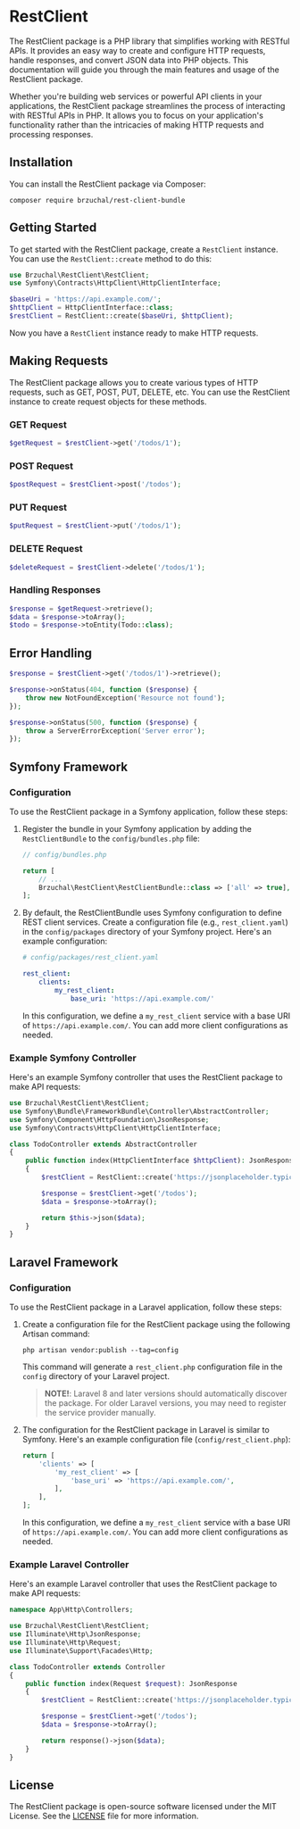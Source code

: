 # RestClient

The RestClient package is a PHP library that simplifies working with RESTful APIs. It provides an easy way to create and configure HTTP requests, handle responses, and convert JSON data into PHP objects. This documentation will guide you through the main features and usage of the RestClient package.

Whether you're building web services or powerful API clients in your applications, the RestClient package streamlines the process of interacting with RESTful APIs in PHP. It allows you to focus on your application's functionality rather than the intricacies of making HTTP requests and processing responses.

## Installation

You can install the RestClient package via Composer:

```shell
composer require brzuchal/rest-client-bundle
```

## Getting Started

To get started with the RestClient package, create a `RestClient` instance. You can use the `RestClient::create` method to do this:

```php
use Brzuchal\RestClient\RestClient;
use Symfony\Contracts\HttpClient\HttpClientInterface;

$baseUri = 'https://api.example.com/';
$httpClient = HttpClientInterface::class;
$restClient = RestClient::create($baseUri, $httpClient);
```

Now you have a `RestClient` instance ready to make HTTP requests.

## Making Requests

The RestClient package allows you to create various types of HTTP requests, such as GET, POST, PUT, DELETE, etc. You can use the RestClient instance to create request objects for these methods.

### GET Request

```php
$getRequest = $restClient->get('/todos/1');
```

### POST Request

```php
$postRequest = $restClient->post('/todos');
```

### PUT Request

```php
$putRequest = $restClient->put('/todos/1');
```

### DELETE Request

```php
$deleteRequest = $restClient->delete('/todos/1');
```

### Handling Responses

```php
$response = $getRequest->retrieve();
$data = $response->toArray();
$todo = $response->toEntity(Todo::class);
```

## Error Handling

```php
$response = $restClient->get('/todos/1')->retrieve();

$response->onStatus(404, function ($response) {
    throw new NotFoundException('Resource not found');
});

$response->onStatus(500, function ($response) {
    throw a ServerErrorException('Server error');
});
```

## Symfony Framework

### Configuration

To use the RestClient package in a Symfony application, follow these steps:

1. Register the bundle in your Symfony application by adding the `RestClientBundle` to the `config/bundles.php` file:

   ```php
   // config/bundles.php

   return [
       // ...
       Brzuchal\RestClient\RestClientBundle::class => ['all' => true],
   ];
   ```

2. By default, the RestClientBundle uses Symfony configuration to define REST client services. Create a configuration file (e.g., `rest_client.yaml`) in the `config/packages` directory of your Symfony project. Here's an example configuration:

   ```yaml
   # config/packages/rest_client.yaml

   rest_client:
       clients:
           my_rest_client:
               base_uri: 'https://api.example.com/'
   ```

   In this configuration, we define a `my_rest_client` service with a base URI of `https://api.example.com/`. You can add more client configurations as needed.

### Example Symfony Controller

Here's an example Symfony controller that uses the RestClient package to make API requests:

```php
use Brzuchal\RestClient\RestClient;
use Symfony\Bundle\FrameworkBundle\Controller\AbstractController;
use Symfony\Component\HttpFoundation\JsonResponse;
use Symfony\Contracts\HttpClient\HttpClientInterface;

class TodoController extends AbstractController
{
    public function index(HttpClientInterface $httpClient): JsonResponse
    {
        $restClient = RestClient::create('https://jsonplaceholder.typicode.com', $httpClient);

        $response = $restClient->get('/todos');
        $data = $response->toArray();

        return $this->json($data);
    }
}
```

## Laravel Framework

### Configuration

To use the RestClient package in a Laravel application, follow these steps:

1. Create a configuration file for the RestClient package using the following Artisan command:

   ```shell
   php artisan vendor:publish --tag=config
   ```

   This command will generate a `rest_client.php` configuration file in the `config` directory of your Laravel project.

   > **NOTE!**: Laravel 8 and later versions should automatically discover the package. For older Laravel versions, you may need to register the service provider manually.

2. The configuration for the RestClient package in Laravel is similar to Symfony. Here's an example configuration file (`config/rest_client.php`):

   ```php
   return [
       'clients' => [
           'my_rest_client' => [
               'base_uri' => 'https://api.example.com/',
           ],
       ],
   ];
   ```

   In this configuration, we define a `my_rest_client` service with a base URI of `https://api.example.com/`. You can add more client configurations as needed.

### Example Laravel Controller

Here's an example Laravel controller that uses the RestClient package to make API requests:

```php
namespace App\Http\Controllers;

use Brzuchal\RestClient\RestClient;
use Illuminate\Http\JsonResponse;
use Illuminate\Http\Request;
use Illuminate\Support\Facades\Http;

class TodoController extends Controller
{
    public function index(Request $request): JsonResponse
    {
        $restClient = RestClient::create('https://jsonplaceholder.typicode.com', Http::class);

        $response = $restClient->get('/todos');
        $data = $response->toArray();

        return response()->json($data);
    }
}
```

## License

The RestClient package is open-source software licensed under the MIT License. See the [LICENSE](LICENSE) file for more information.
